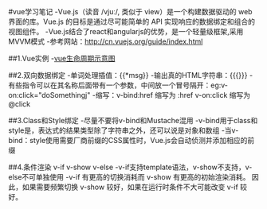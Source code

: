 #vue学习笔记
-Vue.js（读音 /vjuː/, 类似于 view）是一个构建数据驱动的 web 界面的库。Vue.js 的目标是通过尽可能简单的 API 实现响应的数据绑定和组合的视图组件。
-Vue.js结合了react和angularjs的优势，是一个轻量级框架,采用MVVM模式
-参考网站：http://cn.vuejs.org/guide/index.html

##1.Vue实例
-[vue生命周期示意图](http://cn.vuejs.org/images/lifecycle.png)

##2.双向数据绑定
-单词处理插值：{{*msg}}
-输出真的HTML字符串：{{{}}}
-有些指令可以在其名称后面带有一个参数，中间放一个冒号隔开：eg:v-on:click="doSomethingj"
-缩写：v-bind:href 缩写为    :href   v-on:click  缩写为  @click

##3.Class和Style绑定
-尽量不要将v-bind和Mustache混用
-v-bind用于class和style是，表达式的结果类型除了字符串之外，还可以说是对象和数组
-当v-bind：style使用需要厂商前缀的CSS属性时，Vue.js会自动侦测并添加相应的前缀

##4.条件渲染 v-if v-show v-else
-v-if支持template语法，v-show不支持，v-else不可单独使用
-v-if 有更高的切换消耗而 v-show 有更高的初始渲染消耗。
   因此，如果需要频繁切换 v-show 较好，如果在运行时条件不大可能改变 v-if 较好。